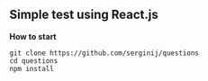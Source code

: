 ## Simple test using React.js

**How to start**

```
git clone https://github.com/serginij/questions
cd questions
npm install
```